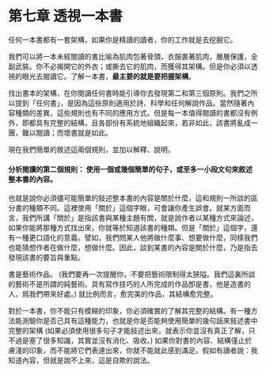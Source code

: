 # 第七章 透視一本書

任何一本書都有一套架構，如果你是精讀的讀者，你的工作就是去挖掘它。

我們可以將一本未經閱讀的書比喻為肌肉包著骨頭，衣服裹著肌肉，層層保護，全副武裝。你不必揭開它的外衣；或撕去它的肌肉，而獲得其架構。但是你必須以透視的眼光去閱讀它。了解一本書，**最主要的就是要把握架構**。

找出書本的架構，在你閱讀任何書時能引導你去發現第二和第三個原則。我們之所以提到「任何書」，是因為這些原則適用於詩、科學和任何解說作品。當然隨著內容種類的差異，這些規則也有不同的應用方式。但是每一本值得閱讀的書都沒有例外，即都具有完整的結構，且各部份有系統地組織起來，若非如此，該書將亂成一團，難以閱讀；而壞書就是如此。

現在我們簡單的敘述這兩個規則，並加以解釋、說明。

#### 分析閱讀的第二個規則： 使用一個或幾個簡單的句子，或至多一小段文句來敘述整本書的內容。

也就是說你必須儘可能簡單的敍述整本書的內容是關於什麼，這和規則一所談的區分書的種類不同。這裡使用「關於」這個字眼，可會讓你產生誤會。就某方面而言，我們所講「關於」是指該書與某種主題有關，就是說作者以某種方式來論述，如果你能將那種方式找出來，你就等於知道該書的種類。但是「關於」這個字，還有一種更口語化的意義。譬如，我們問某人他將做什麼事、想要做什麼，同樣我們也能猜想作者在做什麼，想做什麼。因此，談到某書的內容是關於什麼，乃是指去發現該書的要旨與重點。

書是藝術作品。 (我們要再一次提醒你，不要把藝術限制得太狹隘。我們這裏所談的藝術不是所謂的純藝術。具有寫作技巧的人所完成的作品卽是書，他是造書的人，爲我們帶來好處。) 就比例而言，愈完美的作品，其結構愈完整。

對於一本書，你不能只有模糊的印象，你必須確實的了解其完整的結構。有一種方法能測驗你是否己具有這種能力，也就是你是否能夠使用簡單的幾句話來敍述書中完整的架構 (如果必須使用很多句子才能敍述出來，就表示你並沒有真正了解，只不過是塞了很多知識，其實並沒有消化、吸收。) 如果你對書的內容、結構僅止於膚淺的印象，而不能將它們表達出來，你就不能就此感到滿足。假如有讀者說：我知道內容，但就是說不上來，這是自欺的說法。
